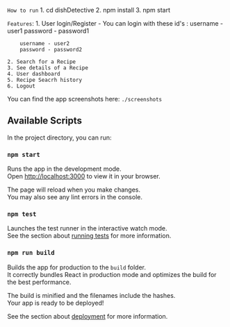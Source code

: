 `How to run`
    1. cd dishDetective
    2. npm install
    3. npm start

`Features`:
    1. User login/Register - 
        You can login with these id's : 
        username - user1
        password - password1

        username - user2
        password - password2

    2. Search for a Recipe
    3. See details of a Recipe
    4. User dashboard
    5. Recipe Seacrh history
    6. Logout


You can find the app screenshots here:
    `./screenshots`












## Available Scripts

In the project directory, you can run:

### `npm start`

Runs the app in the development mode.\
Open [http://localhost:3000](http://localhost:3000) to view it in your browser.

The page will reload when you make changes.\
You may also see any lint errors in the console.

### `npm test`

Launches the test runner in the interactive watch mode.\
See the section about [running tests](https://facebook.github.io/create-react-app/docs/running-tests) for more information.

### `npm run build`

Builds the app for production to the `build` folder.\
It correctly bundles React in production mode and optimizes the build for the best performance.

The build is minified and the filenames include the hashes.\
Your app is ready to be deployed!

See the section about [deployment](https://facebook.github.io/create-react-app/docs/deployment) for more information.

